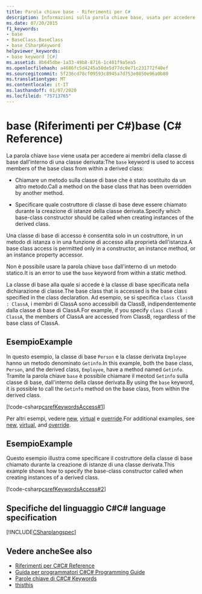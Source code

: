 ```yaml
---
title: Parola chiave base - Riferimenti per C#
description: Informazioni sulla parola chiave base, usata per accedere ai membri della classe di base dall'interno di una classe derivata in C#.
ms.date: 07/20/2015
f1_keywords:
- base
- BaseClass.BaseClass
- base_CSharpKeyword
helpviewer_keywords:
- base keyword [C#]
ms.assetid: 8b645dbe-1a33-49b8-8716-1c401f9a5ea5
ms.openlocfilehash: a4686fc5d4245a50de5d77dc0e71c231772f40ef
ms.sourcegitcommit: 5f236cd78cf09593c8945a7d753e0850e96a0b80
ms.translationtype: MT
ms.contentlocale: it-IT
ms.lasthandoff: 01/07/2020
ms.locfileid: "75713765"
---
```

# <a name="base-c-reference"></a><span data-ttu-id="cb996-103">base (Riferimenti per C#)</span><span class="sxs-lookup"><span data-stu-id="cb996-103">base (C# Reference)</span></span>

<span data-ttu-id="cb996-104">La parola chiave `base` viene usata per accedere ai membri della classe di base dall'interno di una classe derivata:</span><span class="sxs-lookup"><span data-stu-id="cb996-104">The `base` keyword is used to access members of the base class from within a derived class:</span></span>

- <span data-ttu-id="cb996-105">Chiamare un metodo sulla classe di base che è stato sostituito da un altro metodo.</span><span class="sxs-lookup"><span data-stu-id="cb996-105">Call a method on the base class that has been overridden by another method.</span></span>

- <span data-ttu-id="cb996-106">Specificare quale costruttore di classe di base deve essere chiamato durante la creazione di istanze della classe derivata.</span><span class="sxs-lookup"><span data-stu-id="cb996-106">Specify which base-class constructor should be called when creating instances of the derived class.</span></span>

<span data-ttu-id="cb996-107">Una classe di base di accesso è consentita solo in un costruttore, in un metodo di istanza o in una funzione di accesso alla proprietà dell'istanza.</span><span class="sxs-lookup"><span data-stu-id="cb996-107">A base class access is permitted only in a constructor, an instance method, or an instance property accessor.</span></span>

<span data-ttu-id="cb996-108">Non è possibile usare la parola chiave `base` dall'interno di un metodo statico.</span><span class="sxs-lookup"><span data-stu-id="cb996-108">It is an error to use the `base` keyword from within a static method.</span></span>

<span data-ttu-id="cb996-109">La classe di base alla quale si accede è la classe di base specificata nella dichiarazione di classe.</span><span class="sxs-lookup"><span data-stu-id="cb996-109">The base class that is accessed is the base class specified in the class declaration.</span></span> <span data-ttu-id="cb996-110">Ad esempio, se si specifica `class ClassB : ClassA`, i membri di ClassA sono accessibili da ClassB, indipendentemente dalla classe di base di ClassA.</span><span class="sxs-lookup"><span data-stu-id="cb996-110">For example, if you specify `class ClassB : ClassA`, the members of ClassA are accessed from ClassB, regardless of the base class of ClassA.</span></span>

## <a name="example"></a><span data-ttu-id="cb996-111">Esempio</span><span class="sxs-lookup"><span data-stu-id="cb996-111">Example</span></span>

<span data-ttu-id="cb996-112">In questo esempio, la classe di base `Person` e la classe derivata `Employee` hanno un metodo denominato `Getinfo`.</span><span class="sxs-lookup"><span data-stu-id="cb996-112">In this example, both the base class, `Person`, and the derived class, `Employee`, have a method named `Getinfo`.</span></span> <span data-ttu-id="cb996-113">Tramite la parola chiave `base` è possibile chiamare il meotod `Getinfo` sulla classe di base, dall'interno della classe derivata.</span><span class="sxs-lookup"><span data-stu-id="cb996-113">By using the `base` keyword, it is possible to call the `Getinfo` method on the base class, from within the derived class.</span></span>

[!code-csharp[csrefKeywordsAccess#1](~/samples/snippets/csharp/VS_Snippets_VBCSharp/csrefKeywordsAccess/CS/csrefKeywordsAccess.cs#1)]

<span data-ttu-id="cb996-114">Per altri esempi, vedere [new](new-modifier.md), [virtual](virtual.md) e [override](override.md).</span><span class="sxs-lookup"><span data-stu-id="cb996-114">For additional examples, see [new](new-modifier.md), [virtual](virtual.md), and [override](override.md).</span></span>

## <a name="example"></a><span data-ttu-id="cb996-115">Esempio</span><span class="sxs-lookup"><span data-stu-id="cb996-115">Example</span></span>

<span data-ttu-id="cb996-116">Questo esempio illustra come specificare il costruttore della classe di base chiamato durante la creazione di istanze di una classe derivata.</span><span class="sxs-lookup"><span data-stu-id="cb996-116">This example shows how to specify the base-class constructor called when creating instances of a derived class.</span></span>

[!code-csharp[csrefKeywordsAccess#2](~/samples/snippets/csharp/VS_Snippets_VBCSharp/csrefKeywordsAccess/CS/csrefKeywordsAccess.cs#2)]

## <a name="c-language-specification"></a><span data-ttu-id="cb996-117">Specifiche del linguaggio C#</span><span class="sxs-lookup"><span data-stu-id="cb996-117">C# language specification</span></span>

[!INCLUDE[CSharplangspec](~/includes/csharplangspec-md.md)]

## <a name="see-also"></a><span data-ttu-id="cb996-118">Vedere anche</span><span class="sxs-lookup"><span data-stu-id="cb996-118">See also</span></span>

- [<span data-ttu-id="cb996-119">Riferimenti per C#</span><span class="sxs-lookup"><span data-stu-id="cb996-119">C# Reference</span></span>](../index.md)
- [<span data-ttu-id="cb996-120">Guida per programmatori C#</span><span class="sxs-lookup"><span data-stu-id="cb996-120">C# Programming Guide</span></span>](../../programming-guide/index.md)
- [<span data-ttu-id="cb996-121">Parole chiave di C#</span><span class="sxs-lookup"><span data-stu-id="cb996-121">C# Keywords</span></span>](./index.md)
- [<span data-ttu-id="cb996-122">this</span><span class="sxs-lookup"><span data-stu-id="cb996-122">this</span></span>](./this.md)
